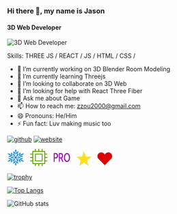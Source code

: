 ### Hi there 👋, my name is Jason
#### 3D Web Developer 
![3D Web Developer ](https://i.pinimg.com/736x/66/4a/08/664a08babbe3b89b266523e280357d9e.jpg)


Skills: THREE JS / REACT / JS / HTML / CSS / 

- 🔭 I’m currently working on 3D Blender Room Modeling 
- 🌱 I’m currently learning Threejs 
- 👯 I’m looking to collaborate on 3D Web 
- 🤔 I’m looking for help with React Three Fiber  
- 💬 Ask me about Game  
- 📫 How to reach me: zzou2000@gmail.com 
- 😄 Pronouns: He/Him 
- ⚡ Fun fact: Luv making music too 


[<img src='https://cdn.jsdelivr.net/npm/simple-icons@3.0.1/icons/github.svg' alt='github' height='40'>](https://github.com/Jkeroro)  [<img src='https://cdn.jsdelivr.net/npm/simple-icons@3.0.1/icons/icloud.svg' alt='website' height='40'>](Jkeroro.com)  

<a href='https://archiveprogram.github.com/'><img src='https://raw.githubusercontent.com/acervenky/animated-github-badges/master/assets/acbadge.gif' width='40' height='40'></a> <a href='https://docs.github.com/en/developers'><img src='https://raw.githubusercontent.com/acervenky/animated-github-badges/master/assets/devbadge.gif' width='40' height='40'></a> <a href='https://github.com/pricing'><img src='https://raw.githubusercontent.com/acervenky/animated-github-badges/master/assets/pro.gif' width='40' height='40'></a> <a href='https://stars.github.com/'><img src='https://raw.githubusercontent.com/acervenky/animated-github-badges/master/assets/starbadge.gif' width='35' height='35'></a> <a href='https://docs.github.com/en/github/supporting-the-open-source-community-with-github-sponsors'><img src='https://raw.githubusercontent.com/acervenky/animated-github-badges/master/assets/sponsorbadge.gif' width='35' height='35'></a> 

[![trophy](https://github-profile-trophy.vercel.app/?username=Jkeroro)](https://github.com/ryo-ma/github-profile-trophy)

[![Top Langs](https://github-readme-stats.vercel.app/api/top-langs/?username=Jkeroro)](https://github.com/anuraghazra/github-readme-stats)

![GitHub stats](https://github-readme-stats.vercel.app/api?username=Jkeroro&show_icons=true)  

